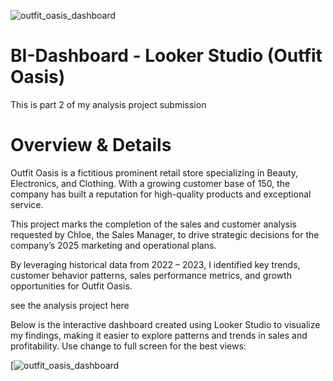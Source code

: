 ![outfit_oasis_dashboard](https://gckarchive.com/wp-content/uploads/2025/02/bi1.png)
# BI-Dashboard - Looker Studio (Outfit Oasis)
This is part 2 of my analysis project submission

# Overview & Details
Outfit Oasis is a fictitious prominent retail store specializing in Beauty, Electronics, and Clothing. With a growing customer base of 150, the company has built a reputation for high-quality products and exceptional service.

This project marks the completion of the sales and customer analysis requested by Chloe, the Sales Manager, to drive strategic decisions for the company’s 2025 marketing and operational plans.

By leveraging historical data from 2022 – 2023, I identified key trends, customer behavior patterns, sales performance metrics, and growth opportunities for Outfit Oasis.

see the analysis project  here

Below is the interactive dashboard created using Looker Studio to visualize my findings, making it easier to explore patterns and trends in sales and profitability. Use change to full screen for the best views:

[![outfit_oasis_dashboard]([https://gckarchive.com/wp-content/uploads/2025/02/bi1.png]](https://gckarchive.com/wp-content/uploads/2025/02/edited_bi_outfitOasis.mp4))
